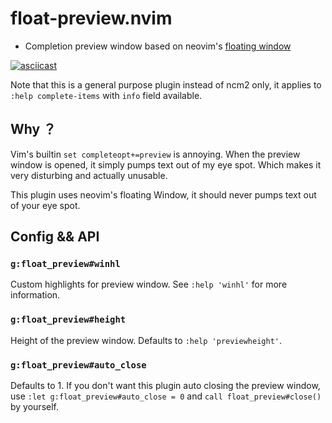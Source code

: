 # float-preview.nvim

- Completion preview window based on neovim's [floating window](https://github.com/neovim/neovim/pull/6619)

[![asciicast](https://asciinema.org/a/232057.svg)](https://asciinema.org/a/232057)

Note that this is a general purpose plugin instead of ncm2 only, it applies to
`:help complete-items` with `info` field available.

## Why ？

Vim's builtin `set completeopt+=preview` is annoying. When the preview window
is opened, it simply pumps text out of my eye spot. Which makes it very
disturbing and actually unusable.

This plugin uses neovim's floating Window, it should never pumps text out of
your eye spot.

## Config && API

### `g:float_preview#winhl`

Custom highlights for preview window. See `:help 'winhl'` for more
information.

### `g:float_preview#height`

Height of the preview window. Defaults to `:help 'previewheight'`.

### `g:float_preview#auto_close`

Defaults to 1. If you don't want this plugin auto closing the preview window,
use `:let g:float_preview#auto_close = 0` and `call float_preview#close()` by
yourself.

